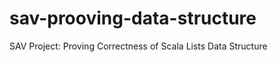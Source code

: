 sav-prooving-data-structure
===========================

SAV Project: Proving Correctness of Scala Lists Data Structure